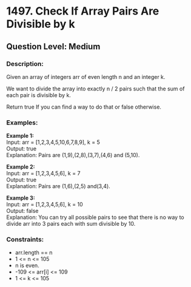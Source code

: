 # 1497. Check If Array Pairs Are Divisible by k
## Question Level: Medium
### Description:
Given an array of integers arr of even length n and an integer k.

We want to divide the array into exactly n / 2 pairs such that the sum of each pair is divisible by k.

Return true If you can find a way to do that or false otherwise.

### Examples:
<b>Example 1:</b><br>
Input: arr = [1,2,3,4,5,10,6,7,8,9], k = 5<br>
Output: true<br>
Explanation: Pairs are (1,9),(2,8),(3,7),(4,6) and (5,10).<br>

<b>Example 2:</b><br>
Input: arr = [1,2,3,4,5,6], k = 7<br>
Output: true<br>
Explanation: Pairs are (1,6),(2,5) and(3,4).<br>

<b>Example 3:</b><br>
Input: arr = [1,2,3,4,5,6], k = 10<br>
Output: false<br>
Explanation: You can try all possible pairs to see that there is no way to divide arr into 3 pairs each with sum divisible by 10.<br>

### Constraints:

- arr.length == n
- 1 <= n <= 105
- n is even.
- -109 <= arr[i] <= 109
- 1 <= k <= 105